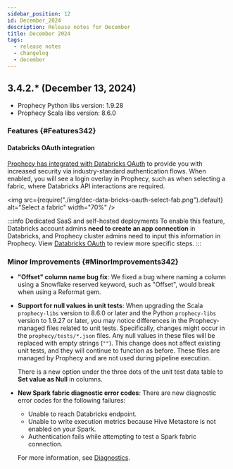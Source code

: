 ```yaml
---
sidebar_position: 12
id: December_2024
description: Release notes for December
title: December 2024
tags:
  - release notes
  - changelog
  - december
---
```


## 3.4.2.\* (December 13, 2024)

- Prophecy Python libs version: 1.9.28
- Prophecy Scala libs version: 8.6.0

### Features {#Features342}

#### Databricks OAuth integration

[Prophecy has integrated with Databricks OAuth](/oauth-setup) to provide you with increased security via industry-standard authentication flows. When enabled, you will see a login overlay in Prophecy, such as when selecting a fabric, where Databricks API interactions are required.

<img
src={require("./img/dec-data-bricks-oauth-select-fab.png").default}
alt="Select a fabric"
width="70%"
/>

:::info Dedicated SaaS and self-hosted deployments
To enable this feature, Databricks account admins **need to create an app connection** in Databricks, and Prophecy cluster admins need to input this information in Prophecy. View [Databricks OAuth](/oauth-setup) to review more specific steps.
:::

### Minor Improvements {#MinorImprovements342}

- **"Offset" column name bug fix**: We fixed a bug where naming a column using a Snowflake reserved keyword, such as "Offset", would break when using a Reformat gem.

- **Support for null values in unit tests**: When upgrading the Scala `prophecy-libs` version to 8.6.0 or later and the Python `prophecy-libs` version to 1.9.27 or later, you may notice differences in the Prophecy-managed files related to unit tests. Specifically, changes might occur in the `prophecy/tests/*.json` files. Any null values in these files will be replaced with empty strings (`""`). This change does not affect existing unit tests, and they will continue to function as before. These files are managed by Prophecy and are not used during pipeline execution.

  There is a new option under the three dots of the unit test data table to **Set value as Null** in columns.

- **New Spark fabric diagnostic error codes**: There are new diagnostic error codes for the following failures:

  - Unable to reach Databricks endpoint.
  - Unable to write execution metrics because Hive Metastore is not enabled on your Spark.
  - Authentication fails while attempting to test a Spark fabric connection.

  For more information, see [Diagnostics](docs/getting-help/diagnostics.md).
